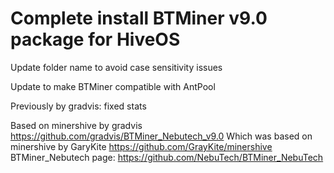 # Complete install BTMiner v9.0 package for HiveOS 

Update folder name to avoid case sensitivity issues

Update to make BTMiner compatible with AntPool

Previously by gradvis:  fixed stats

Based on minershive by gradvis https://github.com/gradvis/BTMiner_Nebutech_v9.0
Which was based on minershive by GaryKite https://github.com/GrayKite/minershive
BTMiner_Nebutech page:  https://github.com/NebuTech/BTMiner_NebuTech
